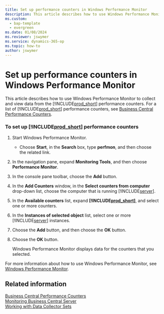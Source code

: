 ```yaml
---
title: Set up performance counters in Windows Performance Monitor
description: This article describes how to use Windows Performance Monitor to collect and view data from the performance counters.
ms.custom:
  - bap-template
  - evergreen
ms.date: 01/08/2024
ms.reviewer: jswymer
ms.service: dynamics-365-op
ms.topic: how-to
author: jswymer
---
```

# Set up performance counters in Windows Performance Monitor
This article describes how to use Windows Performance Monitor to collect and view data from the [!INCLUDE[prod_short](../developer/includes/prod_short.md)] performance counters. For a list of [!INCLUDE[prod_short](../developer/includes/prod_short.md)] performance counters, see [Business Central Performance Counters](performance-counters.md).  
  
### To set up [!INCLUDE[prod_short](../developer/includes/prod_short.md)] performance counters  
  
1.  Start Windows Performance Monitor.  
  
    -   Choose **Start**, in the **Search** box, type **perfmon**, and then choose the related link.  
  
2.  In the navigation pane, expand **Monitoring Tools**, and then choose **Performance Monitor**.  
  
3.  In the console pane toolbar, choose the **Add** button.  
  
4.  In the **Add Counters** window, in the **Select counters from computer** drop-down list, choose the computer that is running [!INCLUDE[server](../developer/includes/server.md)].  
  
5.  In the **Available counters** list, expand **[!INCLUDE[prod_short](../developer/includes/prod_short.md)]**, and select one or more counters.  
  
6.  In the **Instances of selected object** list, select one or more [!INCLUDE[server](../developer/includes/server.md)] instances.  
  
7.  Choose the **Add** button, and then choose the **OK** button.  
  
8.  Choose the **OK** button.  
  
     Windows Performance Monitor displays data for the counters that you selected.  
  
 For more information about how to use Windows Performance Monitor, see [Windows Performance Monitor](/previous-versions/windows/it-pro/windows-server-2008-R2-and-2008/cc749249(v=ws.11)).  
  
## Related information  
 [Business Central Performance Counters](performance-counters.md)   
 [Monitoring Business Central Server](monitor-server.md)   
 [Working with Data Collector Sets](monitor-work-with-data-collector-sets.md)
